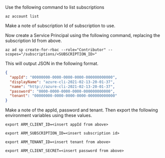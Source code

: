 Use the following command to list subscriptions

`az account list`

Make a note of subscription Id of subscription to use.

Now create a Service Principal using the following command, replacing the subscription Id from above.

`az ad sp create-for-rbac --role="Contributor" --scopes="/subscriptions/<SUBSCRIPTION_ID>"`

This will output JSON in the following format.

```json
{
  "appId": "00000000-0000-0000-0000-000000000000",
  "displayName": "azure-cli-2021-02-13-20-01-37",
  "name": "http://azure-cli-2021-02-13-20-01-37",
  "password": "0000-0000-0000-0000-000000000000",
  "tenant": "00000000-0000-0000-0000-000000000000"
}
```

Make a note of the appId, password and tenant. Then export the following environment variables using these values.

`export ARM_CLIENT_ID=<insert appId from above>`

`export ARM_SUBSCRIPTION_ID=<insert subscription id>`

`export ARM_TENANT_ID=<insert tenant from above>`

`export ARM_CLIENT_SECRET=<insert password from above>`